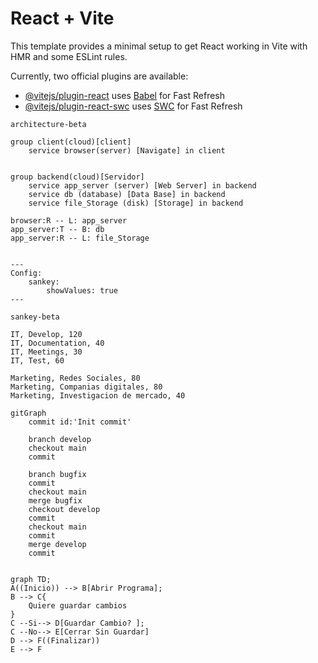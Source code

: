 # React + Vite

This template provides a minimal setup to get React working in Vite with HMR and some ESLint rules.

Currently, two official plugins are available:

- [@vitejs/plugin-react](https://github.com/vitejs/vite-plugin-react/blob/main/packages/plugin-react/README.md) uses [Babel](https://babeljs.io/) for Fast Refresh
- [@vitejs/plugin-react-swc](https://github.com/vitejs/vite-plugin-react-swc) uses [SWC](https://swc.rs/) for Fast Refresh
```mermaid
architecture-beta

group client(cloud)[client]
    service browser(server) [Navigate] in client


group backend(cloud)[Servidor]
    service app_server (server) [Web Server] in backend
    service db (database) [Data Base] in backend
    service file_Storage (disk) [Storage] in backend

browser:R -- L: app_server
app_server:T -- B: db
app_server:R -- L: file_Storage


---
Config:
    sankey:
        showValues: true
---

sankey-beta

IT, Develop, 120
IT, Documentation, 40
IT, Meetings, 30
IT, Test, 60

Marketing, Redes Sociales, 80
Marketing, Companias digitales, 80
Marketing, Investigacion de mercado, 40

gitGraph
    commit id:'Init commit'

    branch develop
    checkout main
    commit

    branch bugfix
    commit
    checkout main
    merge bugfix
    checkout develop
    commit
    checkout main
    commit
    merge develop
    commit


graph TD;
A((Inicio)) --> B[Abrir Programa];
B --> C{
    Quiere guardar cambios
}
C --Si--> D[Guardar Cambio? ];
C --No--> E[Cerrar Sin Guardar]
D --> F((Finalizar))
E --> F

